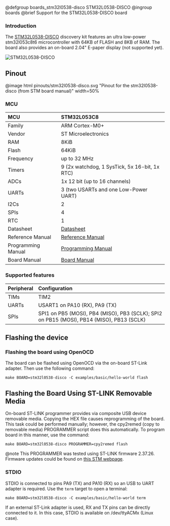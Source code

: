 @defgroup    boards_stm32l0538-disco STM32L0538-DISCO
@ingroup     boards
@brief       Support for the STM32L0538-DISCO board

### Introduction

The
[STM32L0538-DISCO](https://www.st.com/en/evaluation-tools/32l0538discovery.html)
discovery kit features an ultra low-power stm32l053c8t6 microcontroller with
64KB of FLASH and 8KB of RAM.
The board also provides an on-board 2.04\" E-paper display (not supported yet).

![STM32L0538-DISCO](https://www.st.com/content/ccc/fragment/product_related/rpn_information/board_photo/group0/67/a2/3f/98/6b/24/4a/27/stm32l0538-discovery.jpg/files/stm32l0538-disco.jpg/_jcr_content/translations/en.stm32l0538-disco.jpg)

## Pinout

@image html pinouts/stm32l0538-disco.svg "Pinout for the stm32l0538-disco (from STM board manual)" width=50%

### MCU

| MCU          | STM32L053C8
|:-------------|:--------------------|
| Family       | ARM Cortex-M0+      |
| Vendor       | ST Microelectronics |
| RAM          | 8KiB                |
| Flash        | 64KiB               |
| Frequency    | up to 32 MHz        |
| Timers       | 9 (2x watchdog, 1 SysTick, 5x 16-bit, 1x RTC) |
| ADCs         | 1x 12 bit (up to 16 channels) |
| UARTs        | 3 (two USARTs and one Low-Power UART) |
| I2Cs         | 2                   |
| SPIs         | 4                   |
| RTC          | 1                   |
| Datasheet    | [Datasheet](https://www.st.com/resource/en/datasheet/stm32l053c6.pdf)|
| Reference Manual | [Reference Manual](https://www.st.com/resource/en/reference_manual/rm0367-ultralowpower-stm32l0x3-advanced-armbased-32bit-mcus-stmicroelectronics.pdf)|
| Programming Manual | [Programming Manual](https://www.st.com/resource/en/programming_manual/pm0223-stm32-cortexm0-mcus-programming-manual-stmicroelectronics.pdf)|
| Board Manual | [Board Manual](https://www.st.com/resource/en/user_manual/um1775-discovery-kit-with-stm32l053c8-mcu-stmicroelectronics.pdf)|

### Supported features

| Peripheral            | Configuration                                                                             |
|:--------------------- |:----------------------------------------------------------------------------------------- |
| TIMs                  | TIM2                                                                                      |
| UARTs                 | USART1 on PA10 (RX), PA9 (TX)                                                             |
| SPIs                  | SPI1 on PB5 (MOSI), PB4 (MISO), PB3 (SCLK); SPI2 on PB15 (MOSI), PB14 (MISO), PB13 (SCLK) |

## Flashing the device

### Flashing the board using OpenOCD

The board can be flashed using OpenOCD via the on-board ST-Link adapter.
Then use the following command:

    make BOARD=stm32l0538-disco -C examples/basic/hello-world flash

## Flashing the Board Using ST-LINK Removable Media

On-board ST-LINK programmer provides via composite USB device removable media.
Copying the HEX file causes reprogramming of the board. This task
could be performed manually; however, the cpy2remed (copy to removable
media) PROGRAMMER script does this automatically. To program board in
this manner, use the command:
```
make BOARD=stm32l0538-disco PROGRAMMER=cpy2remed flash
```
@note This PROGRAMMER was tested using ST-LINK firmware 2.37.26. Firmware updates
could be found on [this STM webpage](https://www.st.com/en/development-tools/stsw-link007.html).

### STDIO

STDIO is connected to pins PA9 (TX) and PA10 (RX) so an USB to UART adapter is
required. Use the `term` target to open a terminal:

    make BOARD=stm32l0538-disco -C examples/basic/hello-world term

If an external ST-Link adapter is used, RX and TX pins can be directly connected
to it. In this case, STDIO is available on /dev/ttyACMx (Linux case).
